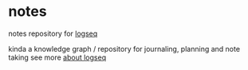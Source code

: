 # notes
notes repository for [logseq](https://logseq.com)

kinda a knowledge graph / repository for journaling, planning and note taking
see more [about logseq](https://github.com/logseq/logseq)
